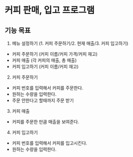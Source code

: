 # 커피 판매, 입고 프로그램

## 기능 목표

1. 메뉴 설정하기 (1. 커피 주문하기/2. 현재 매출/3. 커피 입고하기)
- 커피 주문하기 (커피 이름/커피 가격/커피 재고)
- 커피 매출 (각 커피의 매출, 총 매출)
- 커피 입고하기 (커피 이름/커피 재고)

2. 커피 주문하기
- 커피 번호를 입력해서 커피를 주문한다.
- 원하는 수량을 입력한다.
- 주문 안한다고 할때까지 주문 받기

3. 커피 매출
- 커피를 주문한 만큼 매출을 보여준다.

4. 커피 입고하기
- 커피 번호를 입력해서 커피를 입고시킨다.
- 원하는 수량을 입력한다.
